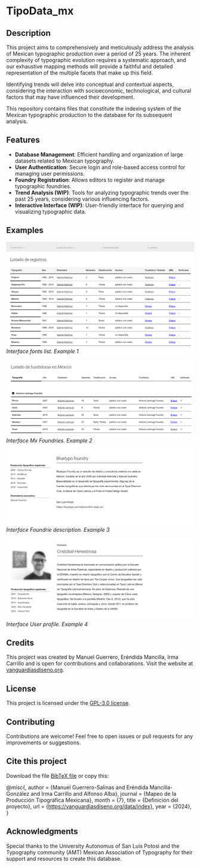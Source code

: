 # TipoData_mx

## Description

This project aims to comprehensively and meticulously address the analysis of Mexican typographic production over a period of 25 years. The inherent complexity of typographic evolution requires a systematic approach, and our exhaustive mapping methods will provide a faithful and detailed representation of the multiple facets that make up this field.

Identifying trends will delve into conceptual and contextual aspects, considering the interaction with socioeconomic, technological, and cultural factors that may have influenced their development.

This repository contains files that constitute the indexing system of the Mexican typographic production to the database for its subsequent analysis.


## Features

- **Database Management**: Efficient handling and organization of large datasets related to Mexican typography.
- **User Authentication**: Secure login and role-based access control for managing user permissions.
- **Foundry Registration**: Allows editors to register and manage typographic foundries.
- **Trend Analysis (WIP)**: Tools for analyzing typographic trends over the past 25 years, considering various influencing factors.
- **Interactive Interface (WIP)**: User-friendly interface for querying and visualizing typographic data.


## Examples

![Example 1](./resources/example1.png)
*Interface fonts list. Example 1*

![Example 2](./resources/example2.png)
*Interface Mx Foundries. Example 2*

![Example 3](./resources/example3.png)
*Interface Foundrie description. Example 3*

![Example 4](./resources/example4.png)
*Interface User profile. Example 4*



## Credits

This project was created by Manuel Guerrero, Eréndida Mancilla, Irma Carrillo and is open for contributions and collaborations. Visit the website at [vanguardiasdiseno.org](https://vanguardiasdiseno.org/site/archivos/326).


## License

This project is licensed under the [GPL-3.0 license](LICENSE).

## Contributing

Contributions are welcome! Feel free to open issues or pull requests for any improvements or suggestions.

## Cite this project
Download the file [BibTeX file](ref_DBTipoMx.bib) or copy this:

@misc{,
   author = {Manuel Guerrero-Salinas and Eréndida Mancilla-González and Irma Carrillo and Alfonso Alba},
   journal = {Mapeo de la Producción Tipográfica Mexicana},
   month = {7},
   title = {Definición del proyecto},
   url = {https://vanguardiasdiseno.org/data/index},
   year = {2024},
}



## Acknowledgments

Special thanks to the University Autonomus of San Luis Potosi and the Typography community (AMT) Mexican Association of Typography for their support and resources to create this database.
